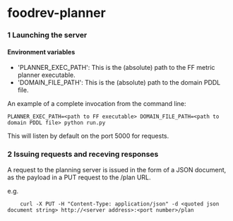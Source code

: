 # foodrev-planner

###     1       Launching the server

#### Environment variables
* 'PLANNER_EXEC_PATH': This is the (absolute) path to the FF metric planner executable.
* 'DOMAIN_FILE_PATH': This is the (absolute) path to the domain PDDL file.

An example of a complete invocation from the command line:

    PLANNER_EXEC_PATH=<path to FF executable> DOMAIN_FILE_PATH=<path to domain PDDL file> python run.py

This will listen by default on the port 5000 for requests.

###     2       Issuing requests and receving responses

A request to the planning server is issued in the form of a JSON document, as the payload in a PUT request to the /plan URL.

e.g.

        curl -X PUT -H "Content-Type: application/json" -d <quoted json document string> http://<server address>:<port number>/plan
